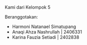Kami dari Kelompok 5 

Beranggotakan:
- Harmoni Natanael Simatupang
- Anaqi Ahza Nashrullah | 2406331
- Karina Fauzia Setiadi | 2402838